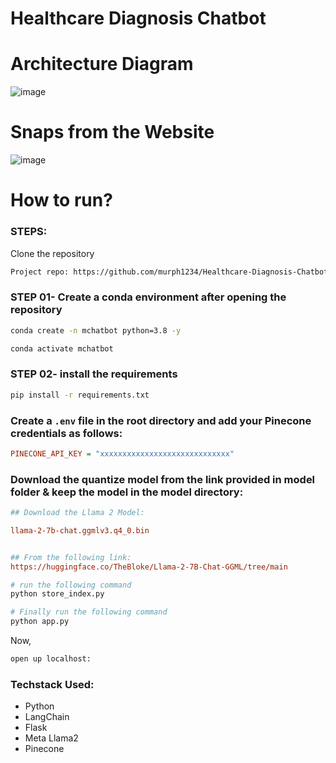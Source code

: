 # Healthcare Diagnosis Chatbot
# Architecture Diagram
![image](https://github.com/murph1234/Healthcare-Diagnosis-Chatbot/assets/98601458/211324dc-6ee5-485a-a395-86383733fd68)
# Snaps from the Website
![image](https://github.com/murph1234/Healthcare-Diagnosis-Chatbot/assets/98601458/2ebfed77-37d1-4b19-abd1-8a6f3068a8aa)



# How to run?
### STEPS:

Clone the repository

```bash
Project repo: https://github.com/murph1234/Healthcare-Diagnosis-Chatbot.git
```

### STEP 01- Create a conda environment after opening the repository

```bash
conda create -n mchatbot python=3.8 -y
```

```bash
conda activate mchatbot
```

### STEP 02- install the requirements
```bash
pip install -r requirements.txt
```


### Create a `.env` file in the root directory and add your Pinecone credentials as follows:

```ini
PINECONE_API_KEY = "xxxxxxxxxxxxxxxxxxxxxxxxxxxxx"

```


### Download the quantize model from the link provided in model folder & keep the model in the model directory:

```ini
## Download the Llama 2 Model:

llama-2-7b-chat.ggmlv3.q4_0.bin


## From the following link:
https://huggingface.co/TheBloke/Llama-2-7B-Chat-GGML/tree/main
```

```bash
# run the following command
python store_index.py
```

```bash
# Finally run the following command
python app.py
```

Now,
```bash
open up localhost:
```


### Techstack Used:

- Python
- LangChain
- Flask
- Meta Llama2
- Pinecone


